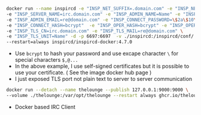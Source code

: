 ```bash
docker run --name inspircd -e "INSP_NET_SUFFIX=.domain.com" -e "INSP_NET_NAME=SB Network" \
-e "INSP_SERVER_NAME=irc.domain.com" -e "INSP_ADMIN_NAME=Name" -e "INSP_ADMIN_DESC=TechiGuy" \
-e "INSP_ADMIN_EMAIL=re@domain.com" -e "INSP_CONNECT_PASSWORD=\$2a\$10\$......." \
-e "INSP_CONNECT_HASH=bcrypt"  -e "INSP_OPER_HASH=bcrypt" -e "INSP_OPER_PASSWORD_HASH=\$2a\$10\$0......" \
-e "INSP_TLS_CN=irc.domain.com" -e "INSP_TLS_MAIL=re@domain.com" \
-e "INSP_TLS_UNIT=Name" -d -p 6697:6697  -v ./inspircd:/inspircd/conf/ \
--restart=always inspircd/inspircd-docker:4.7.0
```

- Use ``bcrypt`` to hash your password and use excape character ``\`` for special characters ``$,@...``
- In the above example, I use self-signed certificates but it is possible to use your certificate. ( See the image docker hub page )
- I just exposed TLS port not plain text to server to server communication

```bash
docker run --detach --name thelounge --publish 127.0.0.1:9000:9000 \
--volume ./thelounge:/var/opt/thelounge --restart always ghcr.io/thelounge/thelounge:latest
```

- Docker based IRC Client
